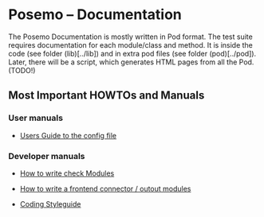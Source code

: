# Posemo – Documentation

The Posemo Documentation is mostly written in Pod format. The test suite requires 
documentation for each module/class and method. It is inside the code (see folder 
(lib)[../lib]) and in extra pod files (see folder (pod)[../pod]). Later, there will 
be a script, which generates HTML pages from all the Pod. (TODO!)

## Most Important HOWTOs and Manuals 

### User manuals

* [Users Guide to the config file](../pod/PostgreSQL/SecureMonitoring/Manual/UserConfig.pod)


### Developer manuals

* [How to write check Modules](../pod/PostgreSQL/SecureMonitoring/Manual/CheckModules.pod)

* [How to write a frontend connector / outout modules](../pod/PostgreSQL/SecureMonitoring/Manual/OutputModules.pod)

* [Coding Styleguide](../pod/PostgreSQL/SecureMonitoring/Manual/Styleguide.pod)



